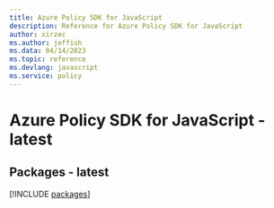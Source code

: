 ```yaml
---
title: Azure Policy SDK for JavaScript
description: Reference for Azure Policy SDK for JavaScript
author: xirzec
ms.author: jeffish
ms.data: 04/14/2023
ms.topic: reference
ms.devlang: javascript
ms.service: policy
---
```

# Azure Policy SDK for JavaScript - latest
## Packages - latest
[!INCLUDE [packages](policy-index.md)]